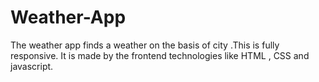 # Weather-App
The weather app  finds a weather on the basis of city .This is fully responsive. It is  made by the frontend technologies like HTML , CSS and javascript. 
